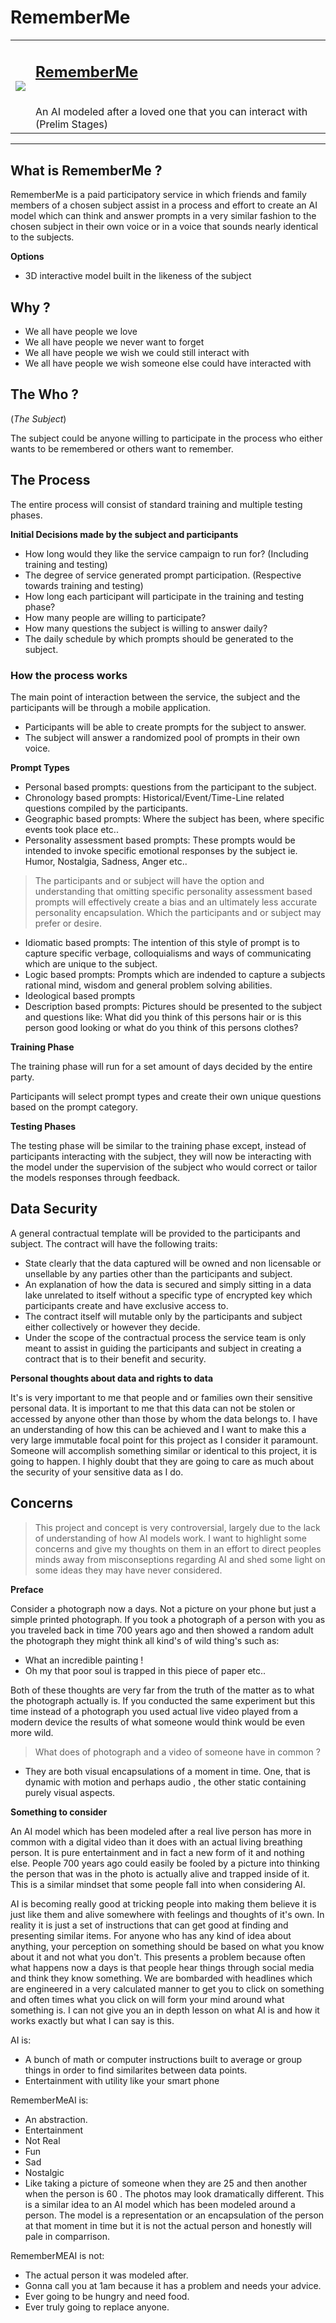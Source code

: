 # RememberMe


<table rules=none>



<tr>
<td> <img src="https://i.imgur.com/W0ZGUKU.jpeg"></td>
<td> <h2><a href="https://joshjetson.github.io/rememberme">RememberMe</a></h2><br>An AI modeled after a loved one that you can interact with (Prelim Stages)</td>
</tr>




</table>




------------------------------------

## What is RememberMe ?

RememberMe is a paid participatory service in which friends and family members of a chosen subject assist in a process and effort to create an AI model which can think and answer prompts in a very similar fashion to the chosen subject in their own voice or in a voice that sounds nearly identical to the subjects.  

**Options**

- 3D interactive model built in the likeness of the subject 

## Why ?

- We all have people we love
- We all have people we never want to forget
- We all have people we wish we could still interact with
- We all have people we wish someone else could have interacted with

## The Who ?
(*The Subject*)

The subject could be anyone willing to participate in the process who either wants to be remembered or others want to remember.

## The Process

The entire process will consist of standard training and multiple testing phases.

**Initial Decisions made by the subject and participants**

- How long would they like the service campaign to run for? (Including training and testing)
- The degree of service generated prompt participation. (Respective towards training and testing)
- How long each participant will participate in the training and testing phase?
- How many people are willing to participate?
- How many questions the subject is willing to answer daily?
- The daily schedule by which prompts should be generated to the subject.

### How the process works

The main point of interaction between the service, the subject and the participants will be through a mobile application.

- Participants will be able to create prompts for the subject to answer.
- The subject will answer a randomized pool of prompts in their own voice.




**Prompt Types**

- Personal based prompts: questions from the participant to the subject.
- Chronology based prompts: Historical/Event/Time-Line related questions compiled by the participants.
- Geographic based prompts: Where the subject has been, where specific events took place etc..
- Personality assessment based prompts: These prompts would be intended to invoke specific emotional responses by the subject ie. Humor, Nostalgia, Sadness, Anger etc..
> The participants and or subject will have the option and understanding that omitting specific personality assessment based prompts will effectively create a bias and an ultimately less accurate personality encapsulation. Which the participants and or subject may prefer or desire. 
- Idiomatic based prompts: The intention of this style of prompt is to capture specific verbage, colloquialisms and ways of communicating which are unique to the subject.
- Logic based prompts: Prompts which are indended to capture a subjects rational mind, wisdom and general problem solving abilities.
- Ideological based prompts
- Description based prompts: Pictures should be presented to the subject and questions like: What did you think of this persons hair or is this person good looking or what do you think of this persons clothes?



**Training Phase**

The training phase will run for a set amount of days decided by the entire party.

Participants will select prompt types and create their own unique questions based on the prompt category.

**Testing Phases**

The testing phase will be similar to the training phase except, instead of participants interacting with the subject, they will now be interacting with the model under the supervision of the subject who would correct or tailor the models responses through feedback. 


## Data Security

A general contractual template will be provided to the participants and subject.
The contract will have the following traits:

- State clearly that the data captured will be owned and non licensable or unsellable by any parties other than the participants and subject.
- An explanation of how the data is secured and simply sitting in a data lake unrelated to itself without a specific type of encrypted key which participants create and have exclusive access to.
- The contract itself will mutable only by the participants and subject either collectively or however they decide.
- Under the scope of the contractual process the service team is only meant to assist in guiding the participants and subject in creating a contract that is to their benefit and security.

**Personal thoughts about data and rights to data**

It's is very important to me that people and or families own their sensitive personal data.
It is important to me that this data can not be stolen or accessed by anyone other than those by whom the data belongs to.
I have an understanding of how this can be achieved and I want to make this a very large immutable focal point for this project as I consider it paramount. 
Someone will accomplish something similar or identical to this project, it is going to happen. I highly doubt that they are going to care as much about the security of your sensitive data as I do.


## Concerns

> This project and concept is very controversial, largely due to the lack of understanding of how AI models work. I want to highlight some concerns and give my thoughts on them in an effort to direct peoples minds away from misconseptions regarding AI and shed some light on some ideas they may have never considered. 

**Preface**

Consider a photograph now a days. Not a picture on your phone but just a simple printed photograph.
If you took a photograph of a person with you as you traveled back in time 700 years ago and then showed a random adult the photograph they might think all kind's of wild thing's such as:

- What an incredible painting !
- Oh my that poor soul is trapped in this piece of paper etc..

Both of these thoughts are very far from the truth of the matter as to what the photograph actually is.
If you conducted the same experiment but this time instead of a photograph you used actual live video played from a modern device the results of what someone would think would be even more wild.

> What does of photograph and a video of someone have in common ?

- They are both visual encapsulations of a moment in time. One, that is dynamic with motion and perhaps audio , the other static containing purely visual aspects. 

**Something to consider**

An AI model which has been modeled after a real live person has more in common with a digital video than it does with an actual living breathing person.
It is pure entertainment and in fact a new form of it and nothing else.
People 700 years ago could easily be fooled by a picture into thinking the person that was in the photo is actually alive and trapped inside of it. This is a similar mindset that some people fall into when considering AI. 

AI is becoming really good at tricking people into making them believe it is just like them and alive somewhere with feelings and thoughts of it's own. In reality it is just a set of instructions that can get good at finding and presenting similar items.
For anyone who has any kind of idea about anything, your perception on something should be based on what you know about it and not what you don't. This presents a problem because often what happens now a days is that people hear things through social media and think they know something. We are bombarded with headlines which are engineered in a very calculated manner to get you to click on something and often times what you click on will form your mind around what something is. 
I can not give you an in depth lesson on what AI is and how it works exactly but what I can say is this.

AI is:

- A bunch of math or computer instructions built to average or group things in order to find similarites between data points.
- Entertainment with utility like your smart phone

RememberMeAI is:

- An abstraction.
- Entertainment
- Not Real
- Fun
- Sad
- Nostalgic
- Like taking a picture of someone when they are 25 and then another when the person is 60 . The photos may look dramatically different. This is a similar idea to an AI model which has been modeled around a person. The model is a representation or an encapsulation of the person at that moment in time but it is not the actual person and honestly will pale in comparrison.


RememberMEAI is not:

- The actual person it was modeled after.
- Gonna call you at 1am because it has a problem and needs your advice.
- Ever going to be hungry and need food.
- Ever truly going to replace anyone.
